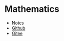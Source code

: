 # Mathematics

- [Notes](./notes)
- [Github](https://github.com/zhmhbest/HelloMathematics)
- [Gitee](https://gitee.com/zhmhbest/HelloMathematics)
